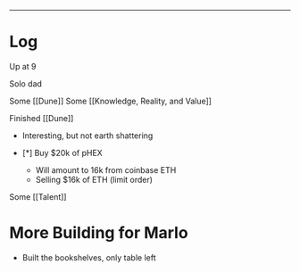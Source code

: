 
---

# Log

Up at 9 

Solo dad

Some [[Dune]] 
Some [[Knowledge, Reality, and Value]]

Finished [[Dune]]
- Interesting, but not earth shattering 

- [*] Buy $20k of pHEX 
	- Will amount to 16k from coinbase ETH
	- Selling $16k  of ETH (limit order)

Some [[Talent]]

# More Building for Marlo
- Built the bookshelves, only table left

